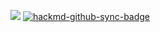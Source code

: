 ![](https://i.imgur.com/jYNJ1nl.png)
[![hackmd-github-sync-badge](https://hackmd.io/2JWSnmg5QGaC5v8qodnicQ/badge)](https://hackmd.io/2JWSnmg5QGaC5v8qodnicQ)
